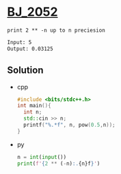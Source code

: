 # [BJ_2052](https://acmicpc.net/problem/2052)

```en
print 2 ** -n up to n preciesion
```

```txt
Input: 5
Output: 0.03125
```

## Solution

* cpp

  ```cpp
  #include <bits/stdc++.h>
  int main(){
    int n;
    std::cin >> n;
    printf("%.*f", n, pow(0.5,n));
  }
  ```

* py

  ```py
  n = int(input())
  print(f'{2 ** (-n):.{n}f}')
  ```
